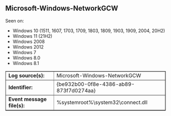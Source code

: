 ## Microsoft-Windows-NetworkGCW

Seen on:
* Windows 10 (1511, 1607, 1703, 1709, 1803, 1809, 1903, 1909, 2004, 20H2)
* Windows 11 (21H2)
* Windows 2008
* Windows 2012
* Windows 7
* Windows 8.0
* Windows 8.1

<table border="1" class="docutils">
  <tbody>
    <tr>
      <td><b>Log source(s):</b></td>
      <td>Microsoft-Windows-NetworkGCW</td>
    </tr>
    <tr>
      <td><b>Identifier:</b></td>
      <td>{be932b00-0f8e-4386-ab89-873f7d0274aa}</td>
    </tr>
    <tr>
      <td><b>Event message file(s):</b></td>
      <td>%systemroot%\system32\connect.dll</td>
    </tr>
  </tbody>
</table>

&nbsp;

